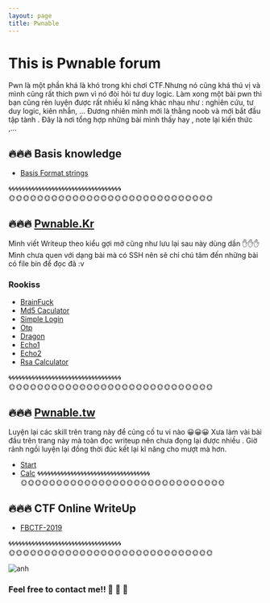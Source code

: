 ```yaml
---
layout: page
title: Pwnable
---
```

# This is Pwnable forum

Pwn là một phần khá là khó trong khi chơi CTF.Nhưng nó cũng khá thú vị và mình cũng rất thích pwn vì nó đòi hỏi tư duy logic. Làm xong một bài pwn thì bạn cũng rèn luyện được rất nhiều kĩ năng khác nhau như : nghiên cứu, tư duy logic, kiên nhẫn, ... Đương nhiên mình mới là thằng noob và mới bắt đầu tập tành . Đây là nơi tổng hợp những bài mình thấy hay  , note lại kiến thức ,... 

## 🔥🔥🔥 Basis knowledge 

  -  [Basis Format strings](https://hacmao.github.io/Pwnable/2019-06-03-stringformats/) 

🌀🌀🌀🌀🌀🌀🌀🌀🌀🌀🌀🌀🌀🌀🌀🌀🌀🌀🌀🌀🌀🌀🌀🌀🌀🌀🌀🌀🌀🌀🌀🌀🌀🌀  
🌞🌞🌞🌞🌞🌞🌞🌞🌞🌞🌞🌞🌞🌞🌞🌞🌞🌞🌞🌞🌞🌞🌞🌞🌞🌞🌞🌞🌞
      
      

## 🔥🔥🔥 [Pwnable.Kr](https://pwnable.kr/play.php) 
 Mình viết Writeup theo kiểu gợi mở cũng như lưu lại sau này dùng dần ✋✋✋
Mình chưa quen với dạng bài mà có SSH nên sẽ chỉ chú tâm đến những bài có file bin để đọc đã :v 
### Rookiss
  - [BrainFuck](https://hacmao.github.io/2019-06-15-brainfuck/) 
  - [Md5 Caculator](https://hacmao.github.io/2019-06-16-md5Caculator/)
  - [Simple Login](https://hacmao.github.io/2019-06-17-simple-login/)
  - [Otp](https://hacmao.github.io/2019-06-17-Otp/)
  - [Dragon](https://hacmao.github.io/2019-06-17-Dragon/)
  - [Echo1](https://hacmao.github.io/2019-06-18-echo1/)  
  - [Echo2](http://hacmao.pw/2019-06-19-echooo2/) 
  - [Rsa Calculator](http://hacmao.pw/2019-06-22-rsa-calculator/)
  
🌀🌀🌀🌀🌀🌀🌀🌀🌀🌀🌀🌀🌀🌀🌀🌀🌀🌀🌀🌀🌀🌀🌀🌀🌀🌀🌀🌀🌀🌀🌀🌀🌀🌀    
🌞🌞🌞🌞🌞🌞🌞🌞🌞🌞🌞🌞🌞🌞🌞🌞🌞🌞🌞🌞🌞🌞🌞🌞🌞🌞🌞🌞🌞 
  
  
## 🔥🔥🔥 [Pwnable.tw](https://pwnable.tw/challenge/?fbclid=IwAR0co6ozsyCC5ScG3CmjOTsNoM63Ll0uiOa-SOiQTf84UJwwFiQ2y51MuIo)
  
  
Luyện lại các skill trên trang này để củng cố tu vi nào 😀😀😀 Xưa làm vài bài đầu trên trang này mà toàn đọc writeup nên chưa đọng lại được nhiều . Giờ rảnh ngồi luyện lại đồng thời đúc kết lại kĩ năng cho mượt mà hơn.  
 - [Start](http://hacmao.pw/2019-06-24-start/)
 - [Calc](http://hacmao.pw/2019-06-25-calc/)
🌀🌀🌀🌀🌀🌀🌀🌀🌀🌀🌀🌀🌀🌀🌀🌀🌀🌀🌀🌀🌀🌀🌀🌀🌀🌀🌀🌀🌀🌀🌀🌀🌀🌀    
🌞🌞🌞🌞🌞🌞🌞🌞🌞🌞🌞🌞🌞🌞🌞🌞🌞🌞🌞🌞🌞🌞🌞🌞🌞🌞🌞🌞🌞
         
## 🔥🔥🔥 CTF Online WriteUp 
  
 - [FBCTF-2019](https://hacmao.github.io/Pwnable/overfloat/2019-06-02-fbctf/)
 
🌀🌀🌀🌀🌀🌀🌀🌀🌀🌀🌀🌀🌀🌀🌀🌀🌀🌀🌀🌀🌀🌀🌀🌀🌀🌀🌀🌀🌀🌀🌀🌀🌀🌀  
🌞🌞🌞🌞🌞🌞🌞🌞🌞🌞🌞🌞🌞🌞🌞🌞🌞🌞🌞🌞🌞🌞🌞🌞🌞🌞🌞🌞🌞


![anh](https://sophosnews.files.wordpress.com/2016/07/red-bug-1200.jpg?w=780&h=408&crop=1)

### Feel free to contact me!! 🚩  🚩  🚩 
